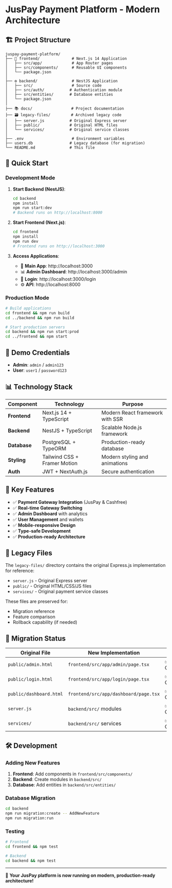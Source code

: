 # JusPay Payment Platform - Modern Architecture

## 🏗️ Project Structure

```
juspay-payment-platform/
├── 🎨 frontend/              # Next.js 14 Application
│   ├── src/app/             # App Router pages
│   ├── src/components/      # Reusable UI components  
│   └── package.json
│
├── ⚙️ backend/               # NestJS Application
│   ├── src/                 # Source code
│   ├── src/auth/           # Authentication module
│   ├── src/entities/       # Database entities
│   └── package.json
│
├── 📚 docs/                 # Project documentation
├── 🗃️ legacy-files/         # Archived legacy code
│   ├── server.js           # Original Express server
│   ├── public/             # Original HTML files
│   └── services/           # Original service classes
│
├── .env                     # Environment variables
├── users.db                # Legacy database (for migration)
└── README.md               # This file
```

## 🚀 Quick Start

### Development Mode

1. **Start Backend (NestJS)**:
   ```bash
   cd backend
   npm install
   npm run start:dev
   # Backend runs on http://localhost:8000
   ```

2. **Start Frontend (Next.js)**:
   ```bash
   cd frontend  
   npm install
   npm run dev
   # Frontend runs on http://localhost:3000
   ```

3. **Access Applications**:
   - 🎨 **Main App**: http://localhost:3000
   - 📊 **Admin Dashboard**: http://localhost:3000/admin
   - 🔑 **Login**: http://localhost:3000/login
   - ⚙️ **API**: http://localhost:8000

### Production Mode

```bash
# Build applications
cd frontend && npm run build
cd ../backend && npm run build

# Start production servers
cd backend && npm run start:prod
cd ../frontend && npm start
```

## 🔐 Demo Credentials

- **Admin**: `admin` / `admin123`
- **User**: `user1` / `password123`

## 📊 Technology Stack

| Component | Technology | Purpose |
|-----------|------------|---------|
| **Frontend** | Next.js 14 + TypeScript | Modern React framework with SSR |
| **Backend** | NestJS + TypeScript | Scalable Node.js framework |
| **Database** | PostgreSQL + TypeORM | Production-ready database |
| **Styling** | Tailwind CSS + Framer Motion | Modern styling and animations |
| **Auth** | JWT + NextAuth.js | Secure authentication |

## 🎯 Key Features

- ✅ **Payment Gateway Integration** (JusPay & Cashfree)
- ✅ **Real-time Gateway Switching**
- ✅ **Admin Dashboard** with analytics
- ✅ **User Management** and wallets
- ✅ **Mobile-responsive Design**
- ✅ **Type-safe Development**
- ✅ **Production-ready Architecture**

## 📁 Legacy Files

The `legacy-files/` directory contains the original Express.js implementation for reference:

- `server.js` - Original Express server
- `public/` - Original HTML/CSS/JS files
- `services/` - Original payment service classes

These files are preserved for:
- Migration reference
- Feature comparison
- Rollback capability (if needed)

## 🔄 Migration Status

| Original File | New Implementation | Status |
|---------------|-------------------|---------|
| `public/admin.html` | `frontend/src/app/admin/page.tsx` | ✅ Converted |
| `public/login.html` | `frontend/src/app/login/page.tsx` | ✅ Converted |
| `public/dashboard.html` | `frontend/src/app/dashboard/page.tsx` | ✅ Converted |
| `server.js` | `backend/src/` modules | ✅ Converted |
| `services/` | `backend/src/` services | ✅ Converted |

## 🛠️ Development

### Adding New Features

1. **Frontend**: Add components in `frontend/src/components/`
2. **Backend**: Create modules in `backend/src/`
3. **Database**: Add entities in `backend/src/entities/`

### Database Migration

```bash
cd backend
npm run migration:create -- AddNewFeature
npm run migration:run
```

### Testing

```bash
# Frontend
cd frontend && npm test

# Backend  
cd backend && npm test
```

---

🎉 **Your JusPay platform is now running on modern, production-ready architecture!**
